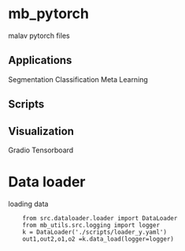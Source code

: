 # mb_pytorch
malav pytorch files 


## Applications
Segmentation
Classification 
Meta Learning

## Scripts


## Visualization
Gradio
Tensorboard 

# Data loader
loading data 
```
    from src.dataloader.loader import DataLoader
    from mb_utils.src.logging import logger
    k = DataLoader('./scripts/loader_y.yaml')
    out1,out2,o1,o2 =k.data_load(logger=logger)
```